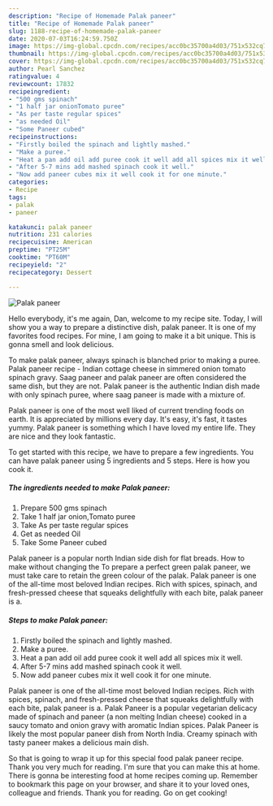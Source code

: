 ```yaml
---
description: "Recipe of Homemade Palak paneer"
title: "Recipe of Homemade Palak paneer"
slug: 1188-recipe-of-homemade-palak-paneer
date: 2020-07-03T16:24:59.750Z
image: https://img-global.cpcdn.com/recipes/acc0bc35700a4d03/751x532cq70/palak-paneer-recipe-main-photo.jpg
thumbnail: https://img-global.cpcdn.com/recipes/acc0bc35700a4d03/751x532cq70/palak-paneer-recipe-main-photo.jpg
cover: https://img-global.cpcdn.com/recipes/acc0bc35700a4d03/751x532cq70/palak-paneer-recipe-main-photo.jpg
author: Pearl Sanchez
ratingvalue: 4
reviewcount: 17832
recipeingredient:
- "500 gms spinach"
- "1 half jar onionTomato puree"
- "As per taste regular spices"
- "as needed Oil"
- "Some Paneer cubed"
recipeinstructions:
- "Firstly boiled the spinach and lightly mashed."
- "Make a puree."
- "Heat a pan add oil add puree cook it well add all spices mix it well."
- "After 5-7 mins add mashed spinach cook it well."
- "Now add paneer cubes mix it well cook it for one minute."
categories:
- Recipe
tags:
- palak
- paneer

katakunci: palak paneer 
nutrition: 231 calories
recipecuisine: American
preptime: "PT25M"
cooktime: "PT60M"
recipeyield: "2"
recipecategory: Dessert

---
```



![Palak paneer](https://img-global.cpcdn.com/recipes/acc0bc35700a4d03/751x532cq70/palak-paneer-recipe-main-photo.jpg)

Hello everybody, it's me again, Dan, welcome to my recipe site. Today, I will show you a way to prepare a distinctive dish, palak paneer. It is one of my favorites food recipes. For mine, I am going to make it a bit unique. This is gonna smell and look delicious.

To make palak paneer, always spinach is blanched prior to making a puree. Palak paneer recipe - Indian cottage cheese in simmered onion tomato spinach gravy. Saag paneer and palak paneer are often considered the same dish, but they are not. Palak paneer is the authentic Indian dish made with only spinach puree, where saag paneer is made with a mixture of.

Palak paneer is one of the most well liked of current trending foods on earth. It is appreciated by millions every day. It's easy, it's fast, it tastes yummy. Palak paneer is something which I have loved my entire life. They are nice and they look fantastic.


To get started with this recipe, we have to prepare a few ingredients. You can have palak paneer using 5 ingredients and 5 steps. Here is how you cook it.

<!--inarticleads1-->

##### The ingredients needed to make Palak paneer:

1. Prepare 500 gms spinach
1. Take 1 half jar onion,Tomato puree
1. Take As per taste regular spices
1. Get as needed Oil
1. Take Some Paneer cubed


Palak paneer is a popular north Indian side dish for flat breads. How to make without changing the To prepare a perfect green palak paneer, we must take care to retain the green colour of the palak. Palak paneer is one of the all-time most beloved Indian recipes. Rich with spices, spinach, and fresh-pressed cheese that squeaks delightfully with each bite, palak paneer is a. 

<!--inarticleads2-->

##### Steps to make Palak paneer:

1. Firstly boiled the spinach and lightly mashed.
1. Make a puree.
1. Heat a pan add oil add puree cook it well add all spices mix it well.
1. After 5-7 mins add mashed spinach cook it well.
1. Now add paneer cubes mix it well cook it for one minute.


Palak paneer is one of the all-time most beloved Indian recipes. Rich with spices, spinach, and fresh-pressed cheese that squeaks delightfully with each bite, palak paneer is a. Palak Paneer is a popular vegetarian delicacy made of spinach and paneer (a non melting Indian cheese) cooked in a saucy tomato and onion gravy with aromatic Indian spices. Palak Paneer is likely the most popular paneer dish from North India. Creamy spinach with tasty paneer makes a delicious main dish. 

So that is going to wrap it up for this special food palak paneer recipe. Thank you very much for reading. I'm sure that you can make this at home. There is gonna be interesting food at home recipes coming up. Remember to bookmark this page on your browser, and share it to your loved ones, colleague and friends. Thank you for reading. Go on get cooking!
